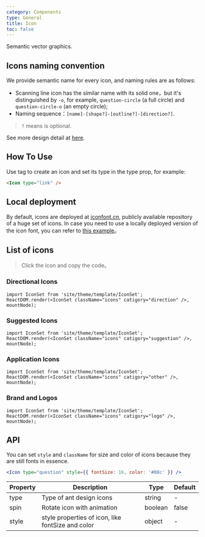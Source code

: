 ```yaml
---
category: Components
type: General
title: Icon
toc: false
---
```


Semantic vector graphics.

## Icons naming convention

We provide semantic name for every icon, and naming rules are as follows:

- Scanning line icon has the similar name with its solid one，but it's distinguished by `-o`, for example, `question-circle` (a full circle) and `question-circle-o` (an empty circle);
- Naming sequence：`[name]-[shape?]-[outline?]-[direction?]`.

> `?` means is optional.

See more design detail at [here](/docs/spec/icon).

## How To Use

Use tag <Icon /> to create an icon and set its type in the type prop, for example:

```html
<Icon type="link" />
```

## Local deployment

By default, icons are deployed at [iconfont.cn](http://iconfont.cn), publicly available repository of a huge set of icons. In case you need to use a locally deployed version of the icon font, you can refer to [this example](https://github.com/ant-design/igroot-init/tree/master/examples/local-iconfont)。

## List of icons

> Click the icon and copy the code。

### Directional Icons

```__react
import IconSet from 'site/theme/template/IconSet';
ReactDOM.render(<IconSet className="icons" catigory="direction" />, mountNode);
```

### Suggested Icons

```__react
import IconSet from 'site/theme/template/IconSet';
ReactDOM.render(<IconSet className="icons" catigory="suggestion" />, mountNode);
```

### Application Icons

```__react
import IconSet from 'site/theme/template/IconSet';
ReactDOM.render(<IconSet className="icons" catigory="other" />, mountNode);
```

### Brand and Logos

```__react
import IconSet from 'site/theme/template/IconSet';
ReactDOM.render(<IconSet className="icons" catigory="logo" />, mountNode);
```

## API

You can set `style` and `className` for size and color of icons because they are still fonts in essence.

```jsx
<Icon type="question" style={{ fontSize: 16, color: '#08c' }} />
```

| Property | Description      | Type   | Default |
|----------|------------------|------- |---------|
| type | Type of ant design icons | string | - |
| spin | Rotate icon with animation | boolean | false |
| style | style properties of icon, like fontSize and color | object | - |
